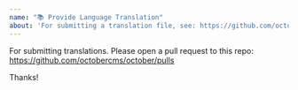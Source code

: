 ```yaml
---
name: "📚 Provide Language Translation"
about: 'For submitting a translation file, see: https://github.com/octobercms/october/pulls'
---
```


For submitting translations. Please open a pull request to this repo: https://github.com/octobercms/october/pulls

Thanks!
